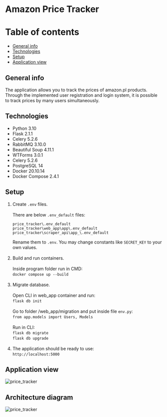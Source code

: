 # Amazon Price Tracker

# Table of contents

* [General info](#general-info)
* [Technologies](#technologies)
* [Setup](#setup)
* [Application view](#application-view)

## General info

The application allows you to track the prices of amazon.pl products. Through the implemented user registration and
login system, it is possible to track prices by many users simultaneously.

## Technologies

* Python 3.10
* Flask 2.1.1
* Celery 5.2.6
* RabbitMQ 3.10.0
* Beautiful Soup 4.11.1
* WTForms 3.0.1
* Celery 5.2.6
* PostgreSQL 14
* Docker 20.10.14
* Docker Compose 2.4.1

## Setup

1. Create `.env` files.  
   &nbsp;  
   There are below `.env_default` files:  
   ```
   price_tracker\.env_default
   price_tracker\web_app\app\.env_default
   price_tracker\scraper_api\app_\.env_default
   ```
   Rename them to `.env`. You may change constants like `SECRET_KEY` to your own values.  
   &nbsp;
2. Build and run containers.  
   &nbsp;  
   Inside program folder run in CMD:  
   `docker compose up --build`  
   &nbsp;
3. Migrate database.  
   &nbsp;  
   Open CLI in web_app container and run:  
   `flask db init`  
   &nbsp;  
   Go to folder /web_app/migration and put inside file `env.py`:   
   `from app.models import Users, Models`  
   &nbsp;  
   Run in CLI:  
   `flask db migrate`  
   `flask db upgrade`  
   &nbsp;
4. The application should be ready to use:   
   `http://localhost:5000`

## Application view

![price_tracker](https://user-images.githubusercontent.com/72394779/163056004-a508c403-7f7c-420b-97bb-8a60e26bbbc7.gif)

## Architecture diagram

![price_tracker](https://user-images.githubusercontent.com/72394779/164174706-e099d0b4-db54-4124-aa2f-c066f303ef1d.png)
